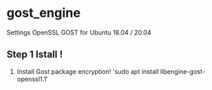 # gost_engine
Settings OpenSSL GOST for Ubuntu 18.04 / 20.04

## Step 1 Istall !
1. Install Gost package encryption! 'sudo apt install libengine-gost-openssl1.1'